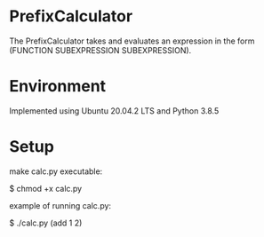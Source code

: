 # PrefixCalculator
The PrefixCalculator takes and evaluates an expression in the form (FUNCTION SUBEXPRESSION SUBEXPRESSION).

# Environment
Implemented using Ubuntu 20.04.2 LTS and Python 3.8.5

# Setup
make calc.py executable:

$ chmod +x calc.py

example of running calc.py:

$ ./calc.py (add 1 2)
